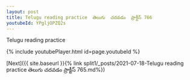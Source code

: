 ```yaml
---
layout: post
title: Telugu reading practice  తెలుగు  చదవడం  ప్రాక్టీస్ 766
youtubeId: YPgljOPZQ2s
---
```

 
 
Telugu reading practice
 
 
 
 
 


{% include youtubePlayer.html id=page.youtubeId %}
 
[Next]({{ site.baseurl }}{% link  split1/_posts/2021-07-18-Telugu reading practice  తెలుగు  చదవడం  ప్రాక్టీస్ 765.md%})
 

